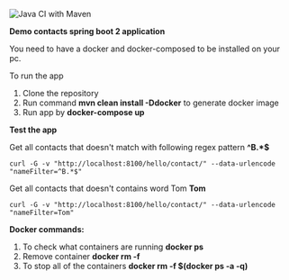 ![Java CI with Maven](https://github.com/grechman2/contacts_demo/workflows/Java%20CI%20with%20Maven/badge.svg)

**Demo contacts spring boot 2 application**

You need to have a docker and docker-composed to be installed on your pc.

To run the app

1. Clone the repository
2. Run command **mvn clean install -Ddocker** to generate docker image
3. Run app by **docker-compose up**

**Test the app**

Get all contacts that doesn't match with following regex pattern **^В.\*$**
```
curl -G -v "http://localhost:8100/hello/contact/" --data-urlencode "nameFilter=^В.*$"
```
Get all contacts that doesn't contains word Tom **Tom**
```
curl -G -v "http://localhost:8100/hello/contact/" --data-urlencode "nameFilter=Tom"
```

**Docker commands:**

1. To check what containers are running **docker ps**
2. Remove container **docker rm -f <container-id>**
3. To stop all of the containers **docker rm -f $(docker ps -a -q)**
